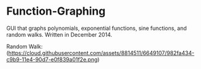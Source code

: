 # Function-Graphing
GUI that graphs polynomials, exponential functions, sine functions, and random walks.
Written in December 2014.

Random Walk:
(https://cloud.githubusercontent.com/assets/8814511/6649107/982fa434-c9b9-11e4-90d7-e0f839a01f2e.png)
